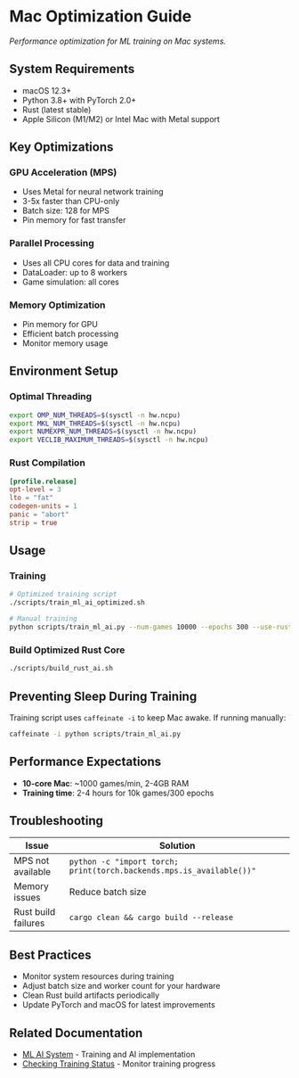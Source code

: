 # Mac Optimization Guide

_Performance optimization for ML training on Mac systems._

## System Requirements

- macOS 12.3+
- Python 3.8+ with PyTorch 2.0+
- Rust (latest stable)
- Apple Silicon (M1/M2) or Intel Mac with Metal support

## Key Optimizations

### GPU Acceleration (MPS)

- Uses Metal for neural network training
- 3-5x faster than CPU-only
- Batch size: 128 for MPS
- Pin memory for fast transfer

### Parallel Processing

- Uses all CPU cores for data and training
- DataLoader: up to 8 workers
- Game simulation: all cores

### Memory Optimization

- Pin memory for GPU
- Efficient batch processing
- Monitor memory usage

## Environment Setup

### Optimal Threading

```bash
export OMP_NUM_THREADS=$(sysctl -n hw.ncpu)
export MKL_NUM_THREADS=$(sysctl -n hw.ncpu)
export NUMEXPR_NUM_THREADS=$(sysctl -n hw.ncpu)
export VECLIB_MAXIMUM_THREADS=$(sysctl -n hw.ncpu)
```

### Rust Compilation

```toml
[profile.release]
opt-level = 3
lto = "fat"
codegen-units = 1
panic = "abort"
strip = true
```

## Usage

### Training

```bash
# Optimized training script
./scripts/train_ml_ai_optimized.sh

# Manual training
python scripts/train_ml_ai.py --num-games 10000 --epochs 300 --use-rust-ai
```

### Build Optimized Rust Core

```bash
./scripts/build_rust_ai.sh
```

## Preventing Sleep During Training

Training script uses `caffeinate -i` to keep Mac awake. If running manually:

```bash
caffeinate -i python scripts/train_ml_ai.py
```

## Performance Expectations

- **10-core Mac**: ~1000 games/min, 2-4GB RAM
- **Training time**: 2-4 hours for 10k games/300 epochs

## Troubleshooting

| Issue               | Solution                                                             |
| ------------------- | -------------------------------------------------------------------- |
| MPS not available   | `python -c "import torch; print(torch.backends.mps.is_available())"` |
| Memory issues       | Reduce batch size                                                    |
| Rust build failures | `cargo clean && cargo build --release`                               |

## Best Practices

- Monitor system resources during training
- Adjust batch size and worker count for your hardware
- Clean Rust build artifacts periodically
- Update PyTorch and macOS for latest improvements

## Related Documentation

- [ML AI System](./ml-ai-system.md) - Training and AI implementation
- [Checking Training Status](./checking-training-status.md) - Monitor training progress
